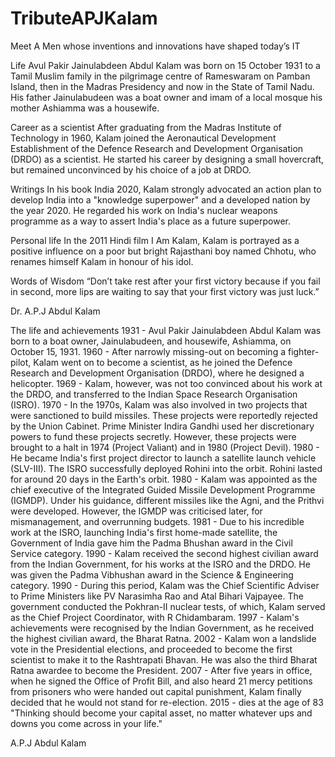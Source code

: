 # TributeAPJKalam

Meet A Men whose inventions and innovations have shaped today’s IT

Life
Avul Pakir Jainulabdeen Abdul Kalam was born on 15 October 1931 to a Tamil Muslim family in the pilgrimage centre of Rameswaram on Pamban Island, then in the Madras Presidency and now in the State of Tamil Nadu. His father Jainulabudeen was a boat owner and imam of a local mosque his mother Ashiamma was a housewife.

Career as a scientist
After graduating from the Madras Institute of Technology in 1960, Kalam joined the Aeronautical Development Establishment of the Defence Research and Development Organisation (DRDO) as a scientist. He started his career by designing a small hovercraft, but remained unconvinced by his choice of a job at DRDO.

Writings
In his book India 2020, Kalam strongly advocated an action plan to develop India into a "knowledge superpower" and a developed nation by the year 2020. He regarded his work on India's nuclear weapons programme as a way to assert India's place as a future superpower.

Personal life
In the 2011 Hindi film I Am Kalam, Kalam is portrayed as a positive influence on a poor but bright Rajasthani boy named Chhotu, who renames himself Kalam in honour of his idol.

Words of Wisdom
“Don’t take rest after your first victory because if you fail in second, more lips are waiting to say that your first victory was just luck.”

 Dr. A.P.J Abdul Kalam 
 
 
 The life and achievements
1931 - Avul Pakir Jainulabdeen Abdul Kalam was born to a boat owner, Jainulabudeen, and housewife, Ashiamma, on October 15, 1931.
1960 - After narrowly missing-out on becoming a fighter-pilot, Kalam went on to become a scientist, as he joined the Defence Research and Development Organisation (DRDO), where he designed a helicopter.
1969 - Kalam, however, was not too convinced about his work at the DRDO, and transferred to the Indian Space Research Organisation (ISRO).
1970 - In the 1970s, Kalam was also involved in two projects that were sanctioned to build missiles. These projects were reportedly rejected by the Union Cabinet. Prime Minister Indira Gandhi used her discretionary powers to fund these projects secretly. However, these projects were brought to a halt in 1974 (Project Valiant) and in 1980 (Project Devil).
1980 - He became India's first project director to launch a satellite launch vehicle (SLV-III). The ISRO successfully deployed Rohini into the orbit. Rohini lasted for around 20 days in the Earth's orbit.
1980 - Kalam was appointed as the chief executive of the Integrated Guided Missile Development Programme (IGMDP). Under his guidance, different missiles like the Agni, and the Prithvi were developed. However, the IGMDP was criticised later, for mismanagement, and overrunning budgets.
1981 - Due to his incredible work at the ISRO, launching India's first home-made satellite, the Government of India gave him the Padma Bhushan award in the Civil Service category.
1990 - Kalam received the second highest civilian award from the Indian Government, for his works at the ISRO and the DRDO. He was given the Padma Vibhushan award in the Science & Engineering category.
1990 - During this period, Kalam was the Chief Scientific Adviser to Prime Ministers like PV Narasimha Rao and Atal Bihari Vajpayee. The government conducted the Pokhran-II nuclear tests, of which, Kalam served as the Chief Project Coordinator, with R Chidambaram.
1997 - Kalam's achievements were recognised by the Indian Government, as he received the highest civilian award, the Bharat Ratna.
2002 - Kalam won a landslide vote in the Presidential elections, and proceeded to become the first scientist to make it to the Rashtrapati Bhavan. He was also the third Bharat Ratna awardee to become the President.
2007 - After five years in office, when he signed the Office of Profit Bill, and also heard 21 mercy petitions from prisoners who were handed out capital punishment, Kalam finally decided that he would not stand for re-election.
2015 - dies at the age of 83
"Thinking should become your capital asset, no matter whatever ups and downs you come across in your life."

 A.P.J Abdul Kalam 